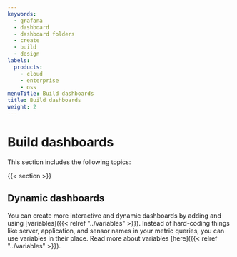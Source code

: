 ```yaml
---
keywords:
  - grafana
  - dashboard
  - dashboard folders
  - create
  - build
  - design
labels:
  products:
    - cloud
    - enterprise
    - oss
menuTitle: Build dashboards
title: Build dashboards
weight: 2
---
```


# Build dashboards

This section includes the following topics:

{{< section >}}

## Dynamic dashboards

You can create more interactive and dynamic dashboards by adding and using [variables]({{< relref "../variables" >}}). Instead of hard-coding things like server, application, and sensor names in your metric queries, you can use variables in their place. Read more about variables [here]({{< relref "../variables" >}}).
